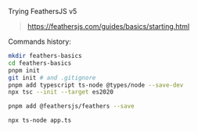 Trying FeathersJS v5

> https://feathersjs.com/guides/basics/starting.html

Commands history:

```bash
mkdir feathers-basics
cd feathers-basics
pnpm init
git init # and .gitignore
pnpm add typescript ts-node @types/node --save-dev
npx tsc --init --target es2020

pnpm add @feathersjs/feathers --save

npx ts-node app.ts
```